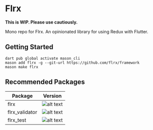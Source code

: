 # Flrx

**This is WIP. Please use cautiously.**

Mono repo for Flrx. 
An opinionated library for using Redux with Flutter.

## Getting Started

```shell
dart pub global activate mason_cli
mason add flrx -g --git-url https://github.com/flrx/framework
mason make flrx
```

## Recommended Packages

| Package        | Version           |
| ------------- |:-------------:|
| flrx      | ![alt text][flrx] |
| flrx_validator      | ![alt text][flrx_validator] |
| flrx_test      | ![alt text][flrx_test] |

[flrx]: https://img.shields.io/pub/v/flrx_ "flrx"
[flrx_validator]: https://img.shields.io/pub/v/flrx_validator "flrx_validator"
[flrx_test]: https://img.shields.io/pub/v/flrx_test "flrx_test"
